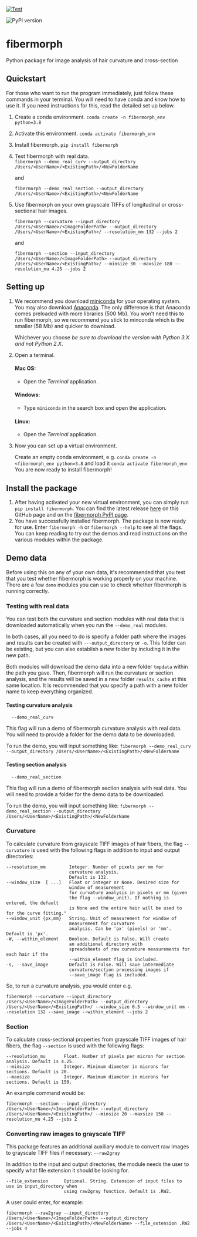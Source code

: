 ﻿[![Test](https://github.com/lasisilab/fibermorph/actions/workflows/test.yaml/badge.svg)](https://github.com/lasisilab/fibermorph/actions/workflows/test.yaml)

![PyPI version](https://img.shields.io/pypi/v/fibermorph.svg)


# fibermorph


Python package for image analysis of hair curvature and cross-section

## Quickstart
For those who want to run the program immediately, just follow these commands in your terminal. You will need to have conda and know how to use it. If you need instructions for this, read the detailed set up below.

1. Create a conda environment.
`conda create -n fibermorph_env python=3.8`
2. Activate this environment.
`conda activate fibermorph_env`
3. Install fibermorph.
`pip install fibermorph`
4. Test fibermorph with real data.  
`fibermorph --demo_real_curv --output_directory /Users/<UserName>/<ExistingPath>/<NewFolderName`

	and  

	`fibermorph --demo_real_section --output_directory /Users/<UserName>/<ExistingPath>/<NewFolderName`
5. Use fibermorph on your own grayscale TIFFs of longitudinal or cross-sectional hair images.  

	`fibermorph --curvature --input_directory /Users/<UserName>/<ImageFolderPath> --output_directory /Users/<UserName>/<ExistingPath>/ --resolution_mm 132 --jobs 2`  

	and

	`fibermorph --section --input_directory /Users/<UserName>/<ImageFolderPath> --output_directory /Users/<UserName>/<ExistingPath>/ --minsize 30 --maxsize 180 --resolution_mu 4.25 --jobs 2`


## Setting up
1. We recommend you download [miniconda](https://docs.conda.io/en/latest/miniconda.html) for your operating system.
	You may also download [Anaconda](https://docs.anaconda.com/anaconda/install/). The only difference is that Anaconda comes preloaded with more libraries (500 Mb). You won't need this to run fibermorph, so we recommend you stick to minconda which is the smaller (58 Mb) and quicker to download.

	Whichever you choose *be sure to download the version with Python 3.X and not Python 2.X*.
2. Open a terminal.
	#### Mac OS:
	- Open the *Terminal* application.
	#### Windows:
	- Type `miniconda` in the search box and open the application.
	#### Linux:
	- Open the *Terminal* application.
3.  Now you can set up a virtual environment.

	Create an empty conda environment, e.g. `conda create -n <fibermorph_env python=3.8` and load it `conda activate fibermorph_env`
	You are now ready to install fibermorph!

## Install the package

1. After having activated your new virtual environment, you can simply run `pip install fibermorph`.
	You can find the latest release [here](https://github.com/tinalasisi/fibermorph/) on this GitHub page and on the [fibermorph PyPI page](https://pypi.org/project/fibermorph/).
2. You have successfully installed fibermorph.
	The package is now ready for use. Enter `fibermorph -h` or `fibermorph --help` to see all the flags. You can keep reading to try out the demos and read instructions on the various modules within the package.

## Demo data
Before using this on any of your own data, it's recommended that you test that you test whether fibermorph is working properly on your machine. There are a few `demo` modules you can use to check whether fibermorph is running correctly.

### Testing with real data
You can test both the curvature and section modules with real data that is downloaded automatically when you run the `--demo_real` modules.

In both cases, all you need to do is specify a folder path where the images and results can be created with `---output_directory` or `-o`. This folder can be existing, but you can also establish a new folder by including it in the new path.

Both modules will download the demo data into a new folder `tmpdata` within the path you gave. Then, fibermorph will run the curvature or section analysis, and the results  will be saved in a new folder `results_cache` at this same location. It is recommended that you specify a path with a new folder name to keep everything organized.

#### Testing curvature analysis
`  --demo_real_curv`

This flag will run  a demo of fibermorph curvature analysis with real data. You will need to provide a folder for the demo data to be downloaded.

To run the demo, you will input something like:
`fibermorph --demo_real_curv --output_directory /Users/<UserName>/<ExistingPath>/<NewFolderName`

#### Testing section analysis
`  --demo_real_section`

This flag will run  a demo of fibermorph section analysis with real data. You will need to provide a folder for the demo data to be downloaded.

To run the demo, you will input something like:
`fibermorph --demo_real_section --output_directory /Users/<UserName>/<ExistingPath>/<NewFolderName`

### Curvature
To calculate curvature from grayscale TIFF images of hair fibers, the flag `--curvature` is used with the following flags in addition to input and output directories:
```
--resolution_mm       	Integer. Number of pixels per mm for
						curvature analysis.
						Default is 132.
--window_size  [ ...] 	Float or integer or None. Desired size for
						window of measurement
						for curvature analysis in pixels or mm (given
						the flag --window_unit). If nothing is entered, the default
						is None and the entire hair will be used to for the curve fitting."
--window_unit {px,mm}	String. Unit of measurement for window of
						measurement for curvature
                      	analysis. Can be 'px' (pixels) or 'mm'. Default is 'px'.
-W, --within_element  	Boolean. Default is False. Will create
						an additional directory with
                      	spreadsheets of raw curvature measurements for each hair if the
                      	--within_element flag is included.
-s, --save_image      	Default is False. Will save intermediate
						curvature/section processing images if
						--save_image flag is included.

```

So, to run a curvature analysis, you would enter e.g.
```
fibermorph --curvature --input_directory /Users/<UserName>/<ImageFolderPath> --output_directory /Users/<UserName>/<ExistingPath>/ --window_size 0.5 --window_unit mm --resolution 132 --save_image --within_element --jobs 2
```

### Section
To calculate cross-sectional properties from grayscale TIFF images of hair fibers, the flag `--section` is used with the following flags:
```
--resolution_mu       Float. Number of pixels per micron for section analysis. Default is 4.25.
--minsize             Integer. Minimum diameter in microns for sections. Default is 20.
--maxsize             Integer. Maximum diameter in microns for sections. Default is 150.

```

An example command would be:
```
fibermorph --section --input_directory /Users/<UserName>/<ImageFolderPath> --output_directory /Users/<UserName>/<ExistingPath>/ --minsize 20 --maxsize 150 --resolution_mu 4.25 --jobs 2
```


### Converting raw images to grayscale TIFF
This package features an additional auxiliary module to convert raw images to grayscale TIFF files if necessary: `--raw2gray`

In addition to the input and output directories, the module needs the user to specify what file extension it should be looking for.

```
--file_extension      Optional. String. Extension of input files to use in input_directory when
                      using raw2gray function. Default is .RW2.

```

A user could enter, for example:
```
fibermorph --raw2gray --input_directory /Users/<UserName>/<ImageFolderPath> --output_directory /Users/<UserName>/<ExistingPath>/<NewFolderName> --file_extension .RW2 --jobs 4
```
